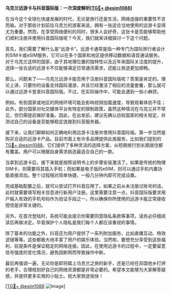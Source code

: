 **乌克兰远游卡与抖音国际版：一次深度解析[[TG💪+ @esim1088](https://t.me/s/esim1088)]**

在当今这个全球化快速发展的时代，无论是旅行还是生活，网络连接的重要性不言而喻。对于那些计划前往乌克兰的游客来说，拥有一张适合当地使用的远游卡显得尤为重要。然而，在享受网络便利的同时，很多人会好奇，这张卡是否能够帮助他们顺利注册并使用抖音国际版呢？今天，我们就来详细探讨一下这个问题。

首先，我们需要了解什么是“远游卡”。远游卡通常是指一种专门为国际旅行者设计的SIM卡或eSIM服务，它可以在多个国家和地区提供移动数据和语音通话服务。对于乌克兰这样的国家，由于其地理位置的独特性以及近年来国际关注度的提升，选择一张合适的远游卡不仅能够满足日常通讯需求，还能让旅途更加顺畅。

那么，问题来了——乌克兰远游卡能否用于注册抖音国际版呢？答案是肯定的。理论上讲，只要你的设备支持国际漫游，并且已经激活了相应的流量套餐，那么就可以通过远游卡登录抖音国际版。不过，在实际操作中，可能会遇到一些小麻烦。

例如，有些国家或地区的网络环境可能会影响视频加载速度，导致观看体验不佳；此外，部分国家对社交媒体平台有特定的限制政策，虽然这种情况在乌克兰并不常见，但仍需提前做好准备。因此，在出发前，建议先确认目标国家的相关规定，并测试自己的设备是否能够稳定连接到抖音服务器。

接下来，让我们聊聊如何正确地利用远游卡注册并使用抖音国际版。第一步当然是购买合适的远游卡产品。目前市面上有许多品牌提供此类服务，比如我们提到的[TG💪+ @esim1088](https://t.me/s/esim1088)，它们提供了多种灵活的选择方案，从短期旅行到长期居住都有覆盖。用户可以根据自身需求挑选最适合自己的一款。

当拿到远游卡后，接下来就是按照说明书上的步骤安装激活了。如果是传统的物理SIM卡，则需要将其插入手机；而如果是电子版的eSIM，则可以通过手机内置功能直接添加。整个过程相对简单快捷，一般几分钟内即可完成设置。

完成基础配置之后，就可以尝试打开抖音应用了。如果之前从未注册过账号的话，此时就需要填写相关信息进行新用户注册。这里需要注意一点，抖音国际版要求用户输入有效的手机号码作为验证手段之一，所以确保你所使用的远游卡能正常接收短信是非常关键的。

另外，在首次登陆时，系统可能会提示你需要同意隐私条款等事项，请务必仔细阅读后再做决定。毕竟保护个人隐私是我们每个人都应该重视的事情。

除了基本的功能之外，抖音还为用户提供了一系列附加服务，比如直播互动、特效滤镜等等。这些都极大地丰富了用户的娱乐体验。当然啦，要想充分享受到这些福利，前提条件是保证稳定的网络连接。因此，在使用远游卡的过程中，一定要留意信号强度的变化情况，避免因断网而导致操作中断。

最后再强调一遍，无论你是即将踏上乌克兰之旅的新手，还是已经在异国他乡打拼的老手，合理规划好自己的网络资源都是非常必要的。希望本文能够为大家解答疑惑，并提供更多实用的小贴士。祝大家旅途愉快！

[[TG💪+ @esim1088](https://t.me/s/esim1088) ![Image](https://i.postimg.cc/4NQfJmqS/Snipaste-2025-05-13-00-14-12.png)]